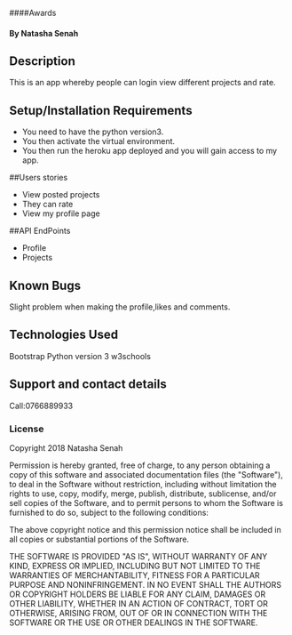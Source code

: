 ####Awards
#### By **Natasha Senah**
## Description
This is an app whereby people can login view different projects and rate.
## Setup/Installation Requirements
* You need to have the python version3.
* You then activate the virtual environment.
* You then run the heroku app deployed and you will gain access to my app.

##Users stories
* View posted projects
* They can rate
* View my profile page


##API EndPoints
* Profile
* Projects


## Known Bugs
Slight problem when making the profile,likes and comments.
## Technologies Used
Bootstrap
Python version 3
w3schools
## Support and contact details
Call:0766889933
### License
Copyright 2018 Natasha Senah

Permission is hereby granted, free of charge, to any person obtaining a copy of this software and associated documentation files (the "Software"), to deal in the Software without restriction, including without limitation the rights to use, copy, modify, merge, publish, distribute, sublicense, and/or sell copies of the Software, and to permit persons to whom the Software is furnished to do so, subject to the following conditions:

The above copyright notice and this permission notice shall be included in all copies or substantial portions of the Software.

THE SOFTWARE IS PROVIDED "AS IS", WITHOUT WARRANTY OF ANY KIND, EXPRESS OR IMPLIED, INCLUDING BUT NOT LIMITED TO THE WARRANTIES OF MERCHANTABILITY, FITNESS FOR A PARTICULAR PURPOSE AND NONINFRINGEMENT. IN NO EVENT SHALL THE AUTHORS OR COPYRIGHT HOLDERS BE LIABLE FOR ANY CLAIM, DAMAGES OR OTHER LIABILITY, WHETHER IN AN ACTION OF CONTRACT, TORT OR OTHERWISE, ARISING FROM, OUT OF OR IN CONNECTION WITH THE SOFTWARE OR THE USE OR OTHER DEALINGS IN THE SOFTWARE.
